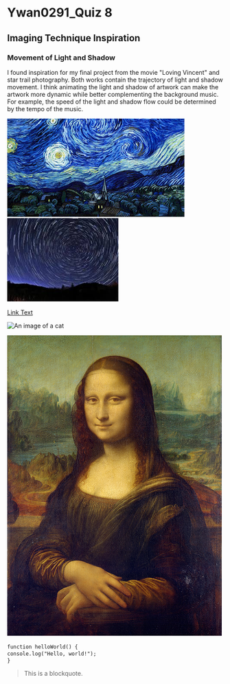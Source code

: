 # Ywan0291_Quiz 8
## Imaging Technique Inspiration
### Movement of Light and Shadow

I found inspiration for my final project from the movie "Loving Vincent" and star trail photography. Both works contain the trajectory of light and shadow movement. I think animating the light and shadow of artwork can make the artwork more dynamic while better complementing the background music. For example, the speed of the light and shadow flow could be determined by the tempo of the music.


![An image of Mona lisa](readmeImage/Van_Gogh_-_Starry_Night.gif)  ![An image of Mona lisa](readmeImage/Star_Trail.jpg)


[Link Text](https://canvas.sydney.edu.au/courses/60108/pages/week-8-tutorial?module_item_id=2440190)

![An image of a cat](https://placekitten.com/200/300)

![An image of Mona lisa](readmeImage/Mona_Lisa_by_Leonardo_da_Vinci_500_x_700.jpg)

```
function helloWorld() {
console.log("Hello, world!");
}
```

> This is a blockquote.